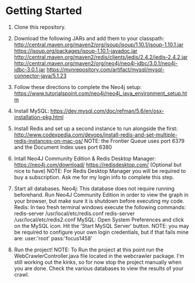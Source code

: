# Getting Started

1) Clone this repository.
2) Download the following JARs and add them to your classpath:
        http://central.maven.org/maven2/org/jsoup/jsoup/1.10.1/jsoup-1.10.1.jar
        https://jsoup.org/packages/jsoup-1.10.1-javadoc.jar
        http://central.maven.org/maven2/redis/clients/jedis/2.4.2/jedis-2.4.2.jar
        http://central.maven.org/maven2/org/neo4j/neo4j-jdbc/3.0.1/neo4j-jdbc-3.0.1.jar
        https://mvnrepository.com/artifact/mysql/mysql-connector-java/5.1.23
        
3) Follow these directions to complete the Neo4j setup:
        https://www.tutorialspoint.com/neo4j/neo4j_java_environment_setup.htm
        
4) Install MySQL:
        https://dev.mysql.com/doc/refman/5.6/en/osx-installation-pkg.html

5) Install Redis and set up a second instance to run alongside the first:
        http://www.codexpedia.com/devops/install-redis-and-set-multiple-redis-instances-on-mac-os/
        NOTE: the Frontier Queue uses port 6379 and the Document Index uses port 6380
        
6) Intall Neo4J Community Edition & Redis Desktop Manager:
        https://neo4j.com/download/
        https://redisdesktop.com/ (Optional but nice to have)
        NOTE: For Redis Desktop Manager you will be required to buy a subscription. Ask me for my login info to complete this step.

7) Start all databases.
        Neo4j: This database does not require running beforehand. Run Neo4J Community Edition in order to view the graph in your browser,                  but make sure it is shutdown before executing my code.
        Redis: In two fresh terminal windows execute the following commands: 
                redis-server /usr/local/etc/redis.conf
                redis-server /usr/local/etc/redis2.conf
        MySQL: Open System Preferences and click on the MySQL icon. Hit the 'Start MySQL Server' button.
               NOTE: you may be required to configure your own login credentials, but if that fails mine are: 
               user:'root' 
               pass:'focus1458'
8) Run the project!
        NOTE: To Run the project at this point run the WebCrawlerController.java file located in the webcrawler package. I'm still working out the kinks, so for now stop the project manually when you are done. Check the various databases to view the results of your crawl.              
       



 
